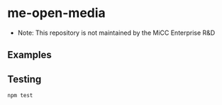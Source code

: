 me-open-media
=================

* Note: This repository is not maintained by the MiCC Enterprise R&D

## Examples

## Testing

    npm test